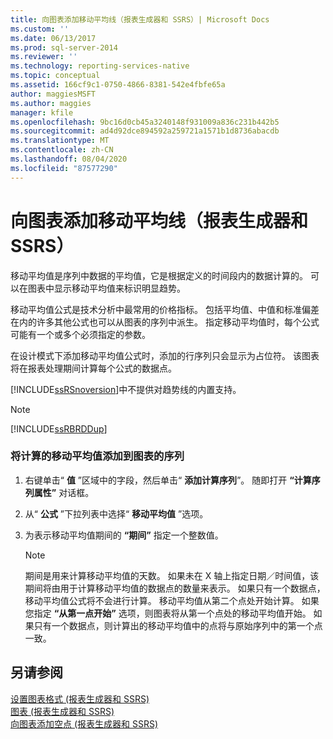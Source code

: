 ```yaml
---
title: 向图表添加移动平均线（报表生成器和 SSRS）| Microsoft Docs
ms.custom: ''
ms.date: 06/13/2017
ms.prod: sql-server-2014
ms.reviewer: ''
ms.technology: reporting-services-native
ms.topic: conceptual
ms.assetid: 166cf9c1-0750-4866-8381-542e4fbfe65a
author: maggiesMSFT
ms.author: maggies
manager: kfile
ms.openlocfilehash: 9bc16d0cb45a3240148f931009a836c231b442b5
ms.sourcegitcommit: ad4d92dce894592a259721a1571b1d8736abacdb
ms.translationtype: MT
ms.contentlocale: zh-CN
ms.lasthandoff: 08/04/2020
ms.locfileid: "87577290"
---
```

# <a name="add-a-moving-average-to-a-chart-report-builder-and-ssrs"></a>向图表添加移动平均线（报表生成器和 SSRS）
  移动平均值是序列中数据的平均值，它是根据定义的时间段内的数据计算的。 可以在图表中显示移动平均值来标识明显趋势。  
  
 移动平均值公式是技术分析中最常用的价格指标。 包括平均值、中值和标准偏差在内的许多其他公式也可以从图表的序列中派生。 指定移动平均值时，每个公式可能有一个或多个必须指定的参数。  
  
 在设计模式下添加移动平均值公式时，添加的行序列只会显示为占位符。 该图表将在报表处理期间计算每个公式的数据点。  
  
 [!INCLUDE[ssRSnoversion](../../includes/ssrsnoversion-md.md)]中不提供对趋势线的内置支持。  
  
> [!NOTE]  
>  [!INCLUDE[ssRBRDDup](../../includes/ssrbrddup-md.md)]  
  
### <a name="to-add-a-calculated-moving-average-to-a-series-on-the-chart"></a>将计算的移动平均值添加到图表的序列  
  
1.  右键单击“ **值** ”区域中的字段，然后单击“ **添加计算序列**”。 随即打开 **“计算序列属性”** 对话框。  
  
2.  从“ **公式** ”下拉列表中选择“ **移动平均值** ”选项。  
  
3.  为表示移动平均值期间的 **“期间”** 指定一个整数值。  
  
    > [!NOTE]  
    >  期间是用来计算移动平均值的天数。 如果未在 X 轴上指定日期／时间值，该期间将由用于计算移动平均值的数据点的数量来表示。 如果只有一个数据点，移动平均值公式将不会进行计算。 移动平均值从第二个点处开始计算。 如果您指定 **“从第一点开始”** 选项，则图表将从第一个点处的移动平均值开始。 如果只有一个数据点，则计算出的移动平均值中的点将与原始序列中的第一个点一致。  
  
## <a name="see-also"></a>另请参阅  
 [设置图表格式 &#40;报表生成器和 SSRS&#41;](formatting-a-chart-report-builder-and-ssrs.md)   
 [图表 &#40;报表生成器和 SSRS&#41;](charts-report-builder-and-ssrs.md)   
 [向图表添加空点 &#40;报表生成器和 SSRS&#41;](add-empty-points-to-a-chart-report-builder-and-ssrs.md)  
  
  
